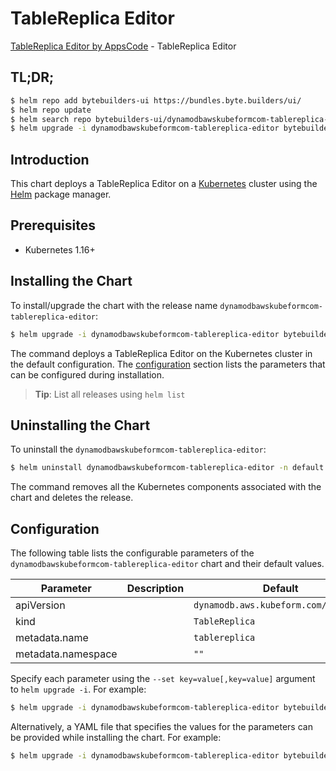 # TableReplica Editor

[TableReplica Editor by AppsCode](https://byte.builders) - TableReplica Editor

## TL;DR;

```bash
$ helm repo add bytebuilders-ui https://bundles.byte.builders/ui/
$ helm repo update
$ helm search repo bytebuilders-ui/dynamodbawskubeformcom-tablereplica-editor --version=v0.4.18
$ helm upgrade -i dynamodbawskubeformcom-tablereplica-editor bytebuilders-ui/dynamodbawskubeformcom-tablereplica-editor -n default --create-namespace --version=v0.4.18
```

## Introduction

This chart deploys a TableReplica Editor on a [Kubernetes](http://kubernetes.io) cluster using the [Helm](https://helm.sh) package manager.

## Prerequisites

- Kubernetes 1.16+

## Installing the Chart

To install/upgrade the chart with the release name `dynamodbawskubeformcom-tablereplica-editor`:

```bash
$ helm upgrade -i dynamodbawskubeformcom-tablereplica-editor bytebuilders-ui/dynamodbawskubeformcom-tablereplica-editor -n default --create-namespace --version=v0.4.18
```

The command deploys a TableReplica Editor on the Kubernetes cluster in the default configuration. The [configuration](#configuration) section lists the parameters that can be configured during installation.

> **Tip**: List all releases using `helm list`

## Uninstalling the Chart

To uninstall the `dynamodbawskubeformcom-tablereplica-editor`:

```bash
$ helm uninstall dynamodbawskubeformcom-tablereplica-editor -n default
```

The command removes all the Kubernetes components associated with the chart and deletes the release.

## Configuration

The following table lists the configurable parameters of the `dynamodbawskubeformcom-tablereplica-editor` chart and their default values.

|     Parameter      | Description |                     Default                     |
|--------------------|-------------|-------------------------------------------------|
| apiVersion         |             | <code>dynamodb.aws.kubeform.com/v1alpha1</code> |
| kind               |             | <code>TableReplica</code>                       |
| metadata.name      |             | <code>tablereplica</code>                       |
| metadata.namespace |             | <code>""</code>                                 |


Specify each parameter using the `--set key=value[,key=value]` argument to `helm upgrade -i`. For example:

```bash
$ helm upgrade -i dynamodbawskubeformcom-tablereplica-editor bytebuilders-ui/dynamodbawskubeformcom-tablereplica-editor -n default --create-namespace --version=v0.4.18 --set apiVersion=dynamodb.aws.kubeform.com/v1alpha1
```

Alternatively, a YAML file that specifies the values for the parameters can be provided while
installing the chart. For example:

```bash
$ helm upgrade -i dynamodbawskubeformcom-tablereplica-editor bytebuilders-ui/dynamodbawskubeformcom-tablereplica-editor -n default --create-namespace --version=v0.4.18 --values values.yaml
```
